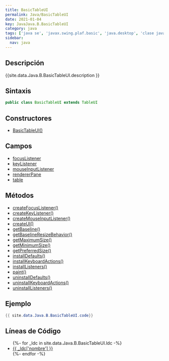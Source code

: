 ```yaml
---
title: BasicTableUI
permalink: Java/BasicTableUI
date: 2021-01-04
key: JavaJava.B.BasicTableUI
category: java
tags: ['java se', 'javax.swing.plaf.basic', 'java.desktop', 'clase java', 'Java 1.0']
sidebar: 
  nav: java
---
```


## Descripción
{{site.data.Java.B.BasicTableUI.description }}

## Sintaxis
~~~java
public class BasicTableUI extends TableUI
~~~

## Constructores
* [BasicTableUI()](/Java/BasicTableUI/BasicTableUI/)

## Campos
* [focusListener](/Java/BasicTableUI/focusListener)
* [keyListener](/Java/BasicTableUI/keyListener)
* [mouseInputListener](/Java/BasicTableUI/mouseInputListener)
* [rendererPane](/Java/BasicTableUI/rendererPane)
* [table](/Java/BasicTableUI/table)

## Métodos
* [createFocusListener()](/Java/BasicTableUI/createFocusListener)
* [createKeyListener()](/Java/BasicTableUI/createKeyListener)
* [createMouseInputListener()](/Java/BasicTableUI/createMouseInputListener)
* [createUI()](/Java/BasicTableUI/createUI)
* [getBaseline()](/Java/BasicTableUI/getBaseline)
* [getBaselineResizeBehavior()](/Java/BasicTableUI/getBaselineResizeBehavior)
* [getMaximumSize()](/Java/BasicTableUI/getMaximumSize)
* [getMinimumSize()](/Java/BasicTableUI/getMinimumSize)
* [getPreferredSize()](/Java/BasicTableUI/getPreferredSize)
* [installDefaults()](/Java/BasicTableUI/installDefaults)
* [installKeyboardActions()](/Java/BasicTableUI/installKeyboardActions)
* [installListeners()](/Java/BasicTableUI/installListeners)
* [paint()](/Java/BasicTableUI/paint)
* [uninstallDefaults()](/Java/BasicTableUI/uninstallDefaults)
* [uninstallKeyboardActions()](/Java/BasicTableUI/uninstallKeyboardActions)
* [uninstallListeners()](/Java/BasicTableUI/uninstallListeners)

## Ejemplo
~~~java
{{ site.data.Java.B.BasicTableUI.code}}
~~~

## Líneas de Código
<ul>
{%- for _ldc in site.data.Java.B.BasicTableUI.ldc -%}
   <li>
       <a href="{{_ldc['url'] }}">{{ _ldc['nombre'] }}</a>
   </li>
{%- endfor -%}
</ul>

